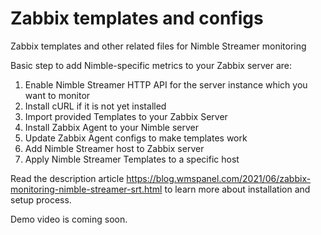 # Zabbix templates and configs
Zabbix templates and other related files for Nimble Streamer monitoring


Basic step to add Nimble-specific metrics to your Zabbix server are:
1. Enable Nimble Streamer HTTP API for the server instance which you want to monitor
2. Install cURL if it is not yet installed
3. Import provided Templates to your Zabbix Server
4. Install Zabbix Agent to your Nimble server
5. Update Zabbix Agent configs to make templates work
6. Add Nimble Streamer host to Zabbix server
7. Apply Nimble Streamer Templates to a specific host

Read the description article
https://blog.wmspanel.com/2021/06/zabbix-monitoring-nimble-streamer-srt.html
to learn more about installation and setup process.

Demo video is coming soon.
